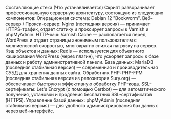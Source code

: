 Составляющие стека (Что устанавливается)
Скрипт разворачивает профессиональную серверную архитектуру, состоящую из следующих компонентов:
Операционная система: Debian 12 "Bookworm".
Веб-сервер / Прокси-сервер: Nginx (последняя версия) — принимает HTTPS-трафик, отдает статику и проксирует запросы к Varnish и phpMyAdmin.
HTTP-кэш: Varnish Cache — располагается перед WordPress и отдает страницы анонимным пользователям с молниеносной скоростью, многократно снижая нагрузку на сервер.
Кэш объектов и данных: Redis — используется для объектного кэширования WordPress (через плагин), что ускоряет запросы к базе данных и работу административной панели.
База данных: MariaDB (последняя стабильная версия) — современная и производительная СУБД для хранения данных сайта.
Обработчик PHP: PHP-FPM (последняя стабильная версия из репозитория Sury.org) — обеспечивает быструю и эффективную обработку PHP-кода.
SSL-сертификаты: Let's Encrypt (с помощью Certbot) — для автоматического получения, установки и продления бесплатных SSL-сертификатов (HTTPS).
Управление базой данных: phpMyAdmin (последняя стабильная версия) — для удобного администрирования баз данных через веб-интерфейс.
